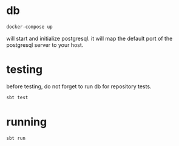 # db

```bash
docker-compose up
```

will start and initialize postgresql. it will map the default port of the postgresql server to your host.

# testing

before testing, do not forget to run db for repository tests.

```bash
sbt test
```

# running

```bash
sbt run
```